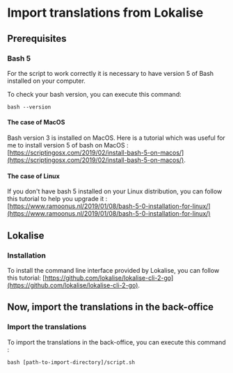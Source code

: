 # Import translations from Lokalise

## Prerequisites

### Bash 5

For the script to work correctly it is necessary to have version 5 of Bash installed on your computer.

To check your bash version, you can execute this command: 
```
bash --version
```

#### The case of MacOS
Bash version 3 is installed on MacOS. Here is a tutorial which was useful for me to install version 5 of bash on MacOS : 
[https://scriptingosx.com/2019/02/install-bash-5-on-macos/](https://scriptingosx.com/2019/02/install-bash-5-on-macos/).

#### The case of Linux
If you don't have bash 5 installed on your Linux distribution, you can follow this tutorial to help you upgrade it :
[https://www.ramoonus.nl/2019/01/08/bash-5-0-installation-for-linux/](https://www.ramoonus.nl/2019/01/08/bash-5-0-installation-for-linux/)


## Lokalise

### Installation 

To install the command line interface provided by Lokalise, you can follow this tutorial:
[https://github.com/lokalise/lokalise-cli-2-go](https://github.com/lokalise/lokalise-cli-2-go).


## Now, import the translations in the back-office

### Import the translations

To import the translations in the back-office, you can execute this command :
```
bash [path-to-import-directory]/script.sh
```